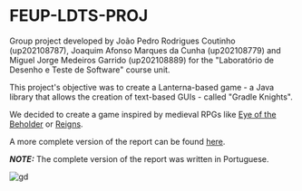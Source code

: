 # FEUP-LDTS-PROJ

Group project developed by João Pedro Rodrigues Coutinho (up202108787), Joaquim Afonso Marques da Cunha (up202108779) and Miguel Jorge Medeiros Garrido (up202108889) for the "Laboratório de Desenho e Teste de Software" course unit.

This project's objective was to create a Lanterna-based game - a Java library that allows the creation of text-based GUIs - called "Gradle Knights".

We decided to create a game inspired by medieval RPGs like [Eye of the Beholder](https://store.steampowered.com/app/1882260/Eye_of_the_Beholder/) or [Reigns](https://store.steampowered.com/app/474750/Reigns/).

A more complete version of the report can be found [here](docs/README.md).

***NOTE:*** The complete version of the report was written in Portuguese.

![gd](https://github.com/FEUP-LDTS-2022/project-l02gr01/blob/main/docs/gd.gif)
